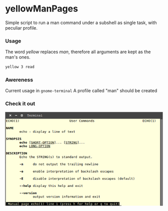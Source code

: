 # yellowManPages
Simple script to run a man command under a subshell as single task, with peculiar profile.

### Usage
The word _yellow_ replaces _man_, therefore all arguments are kept as the man's ones.
```bash
yellow 3 read
```

### Awereness
Current usage in `gnome-terminal`
A profile called "man" should be created

### Check it out
![scrn](https://github.com/Einscrew/yellowManPages/blob/master/scrn.png)
